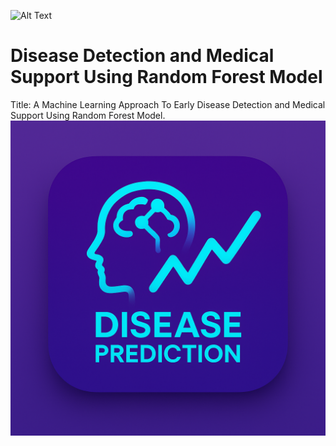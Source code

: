 ![Alt Text](https://kakatiya.ac.in/images/kumain_logo.jpg)
# Disease Detection and Medical Support Using Random Forest Model
Title: A Machine Learning Approach To Early Disease Detection and Medical Support Using Random Forest Model.
![Project Logo](static/LOGO.png)


